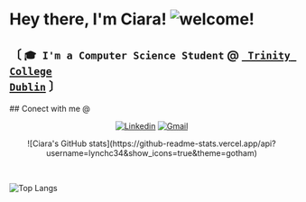 # Hey there, I'm Ciara! ![welcome!](https://user-images.githubusercontent.com/61195644/179372622-3fb55929-b5e1-469f-9aa9-333d9e011df0.gif)

## 〔 </b> <code>🎓 I'm a Computer Science Student</code> <b>@</b> <a href="https://www.tcd.ie/"><b><code> Trinity College Dublin</code></b></a> <b> 〕</b>

<connect align="center">
## Conect with me @
</connect>

<p align="center">
  <a href="https://www.linkedin.com/in/ciara-lynch-69812119a/" target="_blank"><img alt="Linkedin" src="https://img.shields.io/badge/linkedin%20-           %230077B5.svg?&style=for-the-badge&logo=linkedin&logoColor=white"></a>
  <a href="mailto:clynch0093@gmail.com" target="_blank"><img alt="Gmail" src="https://img.shields.io/badge/gmail-D14836?&style=for-the- badge&logo=gmail&logoColor=white"></a>
</p>
<p align="center">
  ![Ciara's GitHub stats](https://github-readme-stats.vercel.app/api?username=lynchc34&show_icons=true&theme=gotham)
</p>
<br />

![Top Langs](https://github-readme-stats.vercel.app/api/top-langs/?username=lynchc34&hide=html&layout=compact&theme=gotham)
